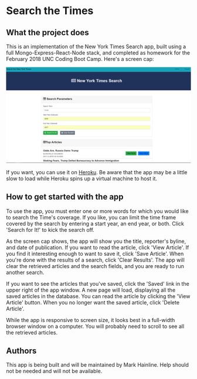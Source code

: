 # Search the Times

## What the project does
This is an implementation of the New York Times Search app, built using a full Mongo-Express-React-Node stack, and completed as homework for the February 2018 UNC Coding Boot Camp. Here's a screen cap:

![Image of Search the Times](./screen_cap_small.png)

If you want, you can use it on [Heroku](https://nytsearch42.herokuapp.com/ ). Be aware that the app may be a little slow to load while Heroku spins up a virtual machine to host it. 

## How to get started with the app
To use the app, you must enter one or more words for which you would like to search the Time's coverage. If you like, you can limit the time frame covered by the search by entering a start year, an end year, or both. Click 'Search for It!' to kick the search off. 

As the screen cap shows, the app will show you the title, reporter's byline, and date of publication. If you want to read the article, click 'View Article'. If you find it interesting enough to want to save it, click 'Save Article'. When you're done with the results of a search, click 'Clear Results'. The app will clear the retrieved articles and the search fields, and you are ready to run another search. 

If you want to see the articles that you've saved, click the 'Saved' link in the upper right of the app window. A new page will load, displaying all the saved articles in the database. You can read the article by clicking the 'View Article' button. When you no longer want the saved article, click 'Delete Article'.

While the app is responsive to screen size, it looks best in a full-width browser window on a computer. You will probably need to scroll to see all the retrieved articles.

## Authors
This app is being built and will be maintained by Mark Hainline. Help should not be needed and will not be available.
